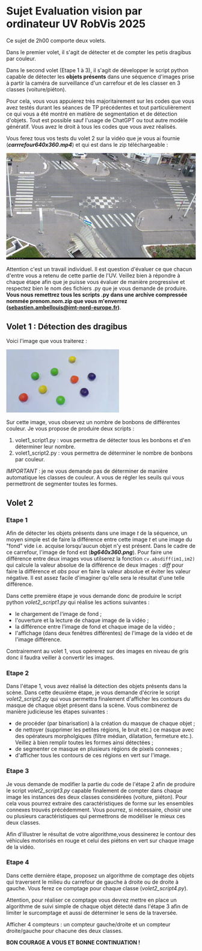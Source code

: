 # Sujet Evaluation vision par ordinateur UV RobVis 2025

Ce sujet de 2h00 comporte deux volets.

Dans le premier volet, il s'agit de détecter et de compter les petis dragibus par couleur.

Dans le second volet (Etape 1 à 3), il s'agit de développer le script python capable de détecter les **objets présents** 
dans une séquence d'images prise à partir la caméra de surveillance d'un carrefour et de les classer en 3 classes (voiture/piéton).

Pour cela, vous vous appuierez très majoritairement sur les codes que vous avez testés durant les séances de TP précédentes et tout particulièrement
ce qui vous a été montré en matière de segmentation et de détection d'objets. Tout est possible sauf l'usage de ChatGPT ou tout autre modèle génératif.
Vous avez le droit à tous les codes que vous avez réalisés.  

Vous ferez tous vos tests du volet 2 sur la vidéo que je vous ai fournie (***carrrefour640x360.mp4***) et qui est dans le zip téléchargeable :

![](carrefour.gif)

Attention c'est un travail individuel. Il est question d'évaluer ce que chacun d'entre vous a retenu de cette partie de l'UV.
Veillez bien à répondre à chaque étape afin que je puisse vous évaluer de manière progressive et respectez bien le nom des fichiers .py
que je vous demande de produire. **Vous nous remettrez tous les scripts .py dans une archive compressée nommée prenom.nom.zip que vous m'enverrez (sebastien.ambellouis@imt-nord-europe.fr)**.

## Volet 1 : Détection des dragibus

Voici l'image que vous traiterez :

![](dragibus.jpg)

Sur cette image, vous observez un nombre de bonbons de différentes couleur. Je vous propose de produire deux scripts :
1) volet1_script1.py : vous permettra de détecter tous les bonbons et d'en déterminer leur nombre.
2) volet1_script2.py : vous permettra de déterminer le nombre de bonbons par couleur.

*IMPORTANT* : je ne vous demande pas de déterminer de manière automatique les classes de couleur. A vous de régler les seuils
qui vous permettront de segmenter toutes les formes.
 
## Volet 2

### Etape 1

Afin de détecter les objets présents dans une image *t* de la séquence, un moyen simple est de faire la différence entre cette image *t* et une image du "fond" vide i.e. acquise lorsqu'aucun objet n'y est présent. Dans le cadre de ce carrefour, l'image de fond est (***bg640x360.png***). Pour faire une différence entre deux images vous utilserez la fonction ```cv.absdiff(im1,im2)``` qui calcule la valeur absolue de la différence de deux images : *diff* pour faire la différence et *abs* pour en faire la valeur absolue et éviter les valeur négative. Il est assez facile d'imaginer qu'elle sera le résultat d'une telle différence.

Dans cette première étape je vous demande donc de produire le script python *volet2_script1.py* qui réalise les actions suivantes :

- le chargement de l'image de fond ;
- l'ouverture et la lecture de chaque image de la vidéo ;
- la différence entre l'image de fond et chaque image de la vidéo ;
- l'affichage (dans deux fenêtres différentes) de l'image de la vidéo et de l'image différence.

Contrairement au volet 1, vous opèrerez sur des images en niveau de gris donc il faudra veiller à convertir les images.

### Etape 2

Dans l'étape 1, vous avez réalisé la détection des objets présents dans la scène. Dans cette deuxième étape, je vous demande d'écrire le script *volet2_script2.py* qui vous permettra finalement d'afficher les contours du masque de chaque objet présent dans la scène. Vous combinerez de manière judicieuse les étapes suivantes :
- de procéder (par binarisation) à la création du masque de chaque objet ;
- de nettoyer (supprimer les petites régions, le bruit etc.) ce masque avec des opérateurs morpholgiques (filtre médian, dilatation, fermeture etc.). Veillez à bien remplir toutes les formes ainsi détectées  ;
- de segmenter ce masque en plusieurs régions de pixels connexes ; 
- d'afficher tous les contours de ces régions en vert sur l'image.

### Etape 3

Je vous demande de modifier la partie du code de l'étape 2 afin de produire le script *volet2_script3.py* capable finalement de compter dans chaque image les instances des deux classes considérées (voiture, piéton). Pour cela vous pourrez extraire des caractéristiques de forme sur les ensembles connexes trouvés précédemment. Vous pourrez, si nécessaire, choisir une ou plusieurs caractéristiques qui permettrons de modéliser le mieux ces deux classes. 

Afin d'illustrer le résultat de votre algorithme,vous dessinerez le contour des véhicules motorisés en rouge et celui des piétons en vert sur chaque image de la vidéo.

### Etape 4

Dans cette dernière étape, proposez un algorithme de comptage des objets qui traversent le milieu du carrefour de gauche à droite ou de droite à gauche. Vous ferez ce comptage pour chaque classe (*volet2_script4.py*).

Attention, pour réaliser ce comptage vous devrez mettre en place un algorithme de suivi simple de chaque objet détecté dans l'étape 3 afin de limiter le surcomptage et aussi de déterminer le sens de la traversée.

Afficher 4 compteurs : un compteur gauche/droite et un compteur droite/gauche pour chacune des deux classes.

**BON COURAGE A VOUS ET BONNE CONTINUATION !**
